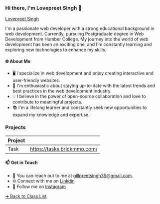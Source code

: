 ### Hi there, I'm Lovepreet Singh 👋
[Lovepreet Singh](../images/lovepreet-g.jpg)

I'm a passionate web developer with a strong educational background in web development. Currently, pursuing  Postgraduate degree in Web Development from Humber College. My journey into the world of web development has been an exciting one, and I'm constantly learning and exploring new technologies to enhance my skills.

#### 🌐 About Me

- 🖥️ I specialize in web development and enjoy creating interactive and user-friendly websites.
- 🚀 I'm enthusiastic about staying up-to-date with the latest trends and best practices in the web development industry.
- 💡 I believe in the power of open-source collaboration and love to contribute to meaningful projects.
- 📚 I'm a lifelong learner and constantly seek new opportunities to expand my knowledge and expertise.
### Projects

| Project | |
| - | - |
|Task|https://tasks.brickmmo.com/|

#### 📫 Get in Touch

- 📧 You can reach out to me at [gillpreetsingh35@gmail.com](mailto:gillpreetsingh35@gmail.com).
- 🌐 Connect with me on [Linkdin](https://www.linkedin.com/in/lovepreet-singh-b1771718a)
- 📱 Follow me on [Instagram](https://instagram.com/lovepreett.gilll?igshid=MjEwN2IyYWYwYw==)


[&#10132; Back to Class List](/)



